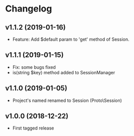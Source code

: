 # Changelog

## v1.1.2 (2019-01-16)

* Feature: Add $default param to 'get' method of Session.

## v1.1.1 (2019-01-15)

* Fix: some bugs fixed
* is(string $key) method added to SessionManager

## v1.1.0 (2019-01-05)

* Project's named renamed to Session (Proto\Session)

## v1.0.0 (2018-12-22)

* First tagged release